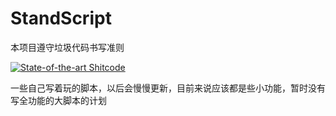 # StandScript

本项目遵守垃圾代码书写准则

[![State-of-the-art Shitcode](https://img.shields.io/static/v1?label=State-of-the-art&message=Shitcode&color=7B5804)](https://github.com/trekhleb/state-of-the-art-shitcode)


一些自己写着玩的脚本，以后会慢慢更新，目前来说应该都是些小功能，暂时没有写全功能的大脚本的计划
